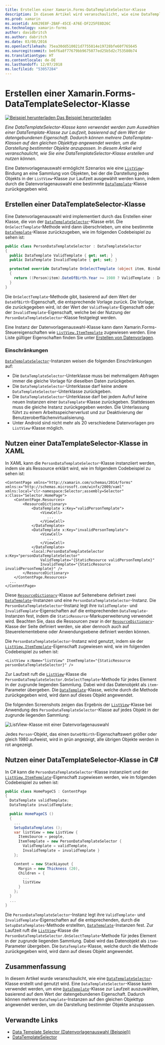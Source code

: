 ```yaml
---
title: Erstellen einer Xamarin.Forms-DataTemplateSelector-Klasse
description: In diesem Artikel wird veranschaulicht, wie eine DataTemplateSelector-Klasse erstellt und genutzt wird, die zum Auswählen einer DataTemplate-Klasse zur Laufzeit verwendet werden kann, basierend auf dem Wert einer datengebundenen Eigenschaft.
ms.prod: xamarin
ms.assetid: A4629E8F-2BAF-45CE-A76E-DF225FE8D26C
ms.technology: xamarin-forms
author: davidbritch
ms.author: dabritch
ms.date: 03/08/2016
ms.openlocfilehash: 75ea30dd510021d7755814e19728bfe60f765645
ms.sourcegitcommit: be6f6a8f77679bb9675077ed25b5d2c753580b74
ms.translationtype: HT
ms.contentlocale: de-DE
ms.lasthandoff: 12/07/2018
ms.locfileid: "53057284"
---
```

# <a name="creating-a-xamarinforms-datatemplateselector"></a>Erstellen einer Xamarin.Forms-DataTemplateSelector-Klasse

[![Beispiel herunterladen](~/media/shared/download.png) Das Beispiel herunterladen](https://developer.xamarin.com/samples/xamarin-forms/templates/datatemplateselector/)

_Eine DataTemplateSelector-Klasse kann verwendet werden zum Auswählen einer DataTemplate-Klasse zur Laufzeit, basierend auf dem Wert der datengebundenen Eigenschaft. Dadurch können mehrere DataTemplate-Klassen auf den gleichen Objekttyp angewendet werden, um die Darstellung bestimmter Objekte anzupassen. In diesem Artikel wird veranschaulicht, wie Sie eine DataTemplateSelector-Klasse erstellen und nutzen können._

Eine Datenvorlagenauswahl ermöglicht Szenarios wie eine [`ListView`](xref:Xamarin.Forms.ListView)-Bindung an eine Sammlung von Objekten, bei der die Darstellung jedes Objekts in der `ListView`-Klasse zur Laufzeit ausgewählt werden kann, indem durch die Datenvorlagenauswahl eine bestimmte [`DataTemplate`](xref:Xamarin.Forms.DataTemplate)-Klasse zurückgegeben wird.

## <a name="creating-a-datatemplateselector"></a>Erstellen einer DataTemplateSelector-Klasse

Eine Datenvorlagenauswahl wird implementiert durch das Erstellen einer Klasse, die von der [`DataTemplateSelector`](xref:Xamarin.Forms.DataTemplateSelector)-Klasse erbt. Die `OnSelectTemplate`-Methode wird dann überschrieben, um eine bestimmte [`DataTemplate`](xref:Xamarin.Forms.DataTemplate)-Klasse zurückzugeben, wie im folgenden Codebeispiel zu sehen ist:

```csharp
public class PersonDataTemplateSelector : DataTemplateSelector
{
  public DataTemplate ValidTemplate { get; set; }
  public DataTemplate InvalidTemplate { get; set; }

  protected override DataTemplate OnSelectTemplate (object item, BindableObject container)
  {
    return ((Person)item).DateOfBirth.Year >= 1980 ? ValidTemplate : InvalidTemplate;
  }
}
```

Die `OnSelectTemplate`-Methode gibt, basierend auf dem Wert der `DateOfBirth`-Eigenschaft, die entsprechende Vorlage zurück. Die Vorlage, die zurückgegeben wird, ist der Wert der `ValidTemplate`-Eigenschaft oder der `InvalidTemplate`-Eigenschaft, welche bei der Nutzung der `PersonDataTemplateSelector`-Klasse festgelegt werden.

Eine Instanz der Datenvorlagenauswahl-Klasse kann dann Xamarin.Forms-Steuereigenschaften wie [`ListView.ItemTemplate`](xref:Xamarin.Forms.ItemsView`1) zugewiesen werden. Eine Liste gültiger Eigenschaften finden Sie unter [Erstellen von Datenvorlagen](~/xamarin-forms/app-fundamentals/templates/data-templates/creating.md).

### <a name="limitations"></a>Einschränkungen

[`DataTemplateSelector`](xref:Xamarin.Forms.DataTemplateSelector)-Instanzen weisen die folgenden Einschränkungen auf:

- Die `DataTemplateSelector`-Unterklasse muss bei mehrmaligem Abfragen immer die gleiche Vorlage für dieselben Daten zurückgeben.
- Die `DataTemplateSelector`-Unterklasse darf keine andere `DataTemplateSelector`-Unterklasse zurückgeben.
- Die `DataTemplateSelector`-Unterklasse darf bei jedem Aufruf keine neuen Instanzen einer `DataTemplate`-Klasse zurückgeben. Stattdessen muss die gleiche Instanz zurückgegeben werden. Die Unterlassung führt zu einem Arbeitsspeicherverlust und zur Deaktivierung der Benutzeroberflächenvirtualisierung.
- Unter Android sind nicht mehr als 20 verschiedene Datenvorlagen pro `ListView`-Klasse möglich.

## <a name="consuming-a-datatemplateselector-in-xaml"></a>Nutzen einer DataTemplateSelector-Klasse in XAML

In XAML kann die `PersonDataTemplateSelector`-Klasse instanziiert werden, indem sie als Ressource erklärt wird, wie im folgendem Codebeispiel zu sehen ist:

```xaml
<ContentPage xmlns="http://xamarin.com/schemas/2014/forms" xmlns:x="http://schemas.microsoft.com/winfx/2009/xaml" xmlns:local="clr-namespace:Selector;assembly=Selector" x:Class="Selector.HomePage">
    <ContentPage.Resources>
        <ResourceDictionary>
            <DataTemplate x:Key="validPersonTemplate">
                <ViewCell>
                   ...
                </ViewCell>
            </DataTemplate>
            <DataTemplate x:Key="invalidPersonTemplate">
                <ViewCell>
                   ...
                </ViewCell>
            </DataTemplate>
            <local:PersonDataTemplateSelector x:Key="personDataTemplateSelector"
                ValidTemplate="{StaticResource validPersonTemplate}"
                InvalidTemplate="{StaticResource invalidPersonTemplate}" />
        </ResourceDictionary>
    </ContentPage.Resources>
  ...
</ContentPage>
```

Diese [`ResourceDictionary`](xref:Xamarin.Forms.ResourceDictionary)-Klasse auf Seitenebene definiert zwei [`DataTemplate`](xref:Xamarin.Forms.DataTemplate)-Instanzen und eine `PersonDataTemplateSelector`-Instanz. Die `PersonDataTemplateSelector`-Instanz legt ihre `ValidTemplate`- und `InvalidTemplate`-Eigenschaften auf die entsprechenden `DataTemplate`-Instanzen fest, indem die `StaticResource`-Markuperweiterung verwendet wird. Beachten Sie, dass die Ressourcen zwar in der [`ResourceDictionary`](xref:Xamarin.Forms.ResourceDictionary)-Klasse der Seite definiert werden, sie aber dennoch auch auf Steuerelementebene oder Anwendungsebene definiert werden können.

Die `PersonDataTemplateSelector`-Instanz wird genutzt, indem sie der [`ListView.ItemTemplate`](xref:Xamarin.Forms.ItemsView`1)-Eigenschaft zugewiesen wird, wie im folgenden Codebeispiel zu sehen ist:

```xaml
<ListView x:Name="listView" ItemTemplate="{StaticResource personDataTemplateSelector}" />
```

Zur Laufzeit ruft die [`ListView`](xref:Xamarin.Forms.ListView)-Klasse die `PersonDataTemplateSelector.OnSelectTemplate`-Methode für jedes Element in der zugrunde liegenden Sammlung. Dabei wird das Datenobjekt als `item`-Parameter übergeben. Die [`DataTemplate`](xref:Xamarin.Forms.DataTemplate)-Klasse, welche durch die Methode zurückgegeben wird, wird dann auf dieses Objekt angewendet.

Die folgenden Screenshots zeigen das Ergebnis der [`ListView`](xref:Xamarin.Forms.ListView)-Klasse bei Anwendung des `PersonDataTemplateSelector`-Klasse auf jedes Objekt in der zugrunde liegenden Sammlung:

![](selector-images/data-template-selector.png "ListView-Klasse mit einer Datenvorlagenauswahl")

Jedes `Person`-Objekt, das einen `DateOfBirth`-Eigenschaftswert größer oder gleich 1980 aufweist, wird in grün angezeigt, alle übrigen Objekte werden in rot angezeigt.

## <a name="consuming-a-datatemplateselector-in-cnum"></a>Nutzen einer DataTemplateSelector-Klasse in C&num;

In C# kann die `PersonDataTemplateSelector`-Klasse instanziiert und der [`ListView.ItemTemplate`](xref:Xamarin.Forms.ItemsView`1)-Eigenschaft zugewiesen werden, wie im folgenden Codebeispiel zu sehen ist:

```csharp
public class HomePageCS : ContentPage
{
  DataTemplate validTemplate;
  DataTemplate invalidTemplate;

  public HomePageCS ()
  {
    ...
    SetupDataTemplates ();
    var listView = new ListView {
      ItemsSource = people,
      ItemTemplate = new PersonDataTemplateSelector {
        ValidTemplate = validTemplate,
        InvalidTemplate = invalidTemplate }
    };

    Content = new StackLayout {
      Margin = new Thickness (20),
      Children = {
        ...
        listView
      }
    };
  }
  ...  
}
```

Die `PersonDataTemplateSelector`-Instanz legt ihre `ValidTemplate`- und `InvalidTemplate`-Eigenschaften auf die entsprechenden, durch die `SetupDataTemplates`-Methode erstellten, [`DataTemplate`](xref:Xamarin.Forms.DataTemplate)-Instanzen fest. Zur Laufzeit ruft die [`ListView`](xref:Xamarin.Forms.ListView)-Klasse die `PersonDataTemplateSelector.OnSelectTemplate`-Methode für jedes Element in der zugrunde liegenden Sammlung. Dabei wird das Datenobjekt als `item`-Parameter übergeben. Die `DataTemplate`-Klasse, welche durch die Methode zurückgegeben wird, wird dann auf dieses Objekt angewendet.

## <a name="summary"></a>Zusammenfassung

In diesem Artikel wurde veranschaulicht, wie eine [`DataTemplateSelector`](xref:Xamarin.Forms.DataTemplateSelector)-Klasse erstellt und genutzt wird. Eine `DataTemplateSelector`-Klasse kann verwendet werden, um eine [`DataTemplate`](xref:Xamarin.Forms.DataTemplate)-Klasse zur Laufzeit auszuwählen, basierend auf dem Wert der datengebundenen Eigenschaft. Dadurch können mehrere `DataTemplate`-Instanzen auf den gleichen Objekttyp angewendet werden, um die Darstellung bestimmter Objekte anzupassen.


## <a name="related-links"></a>Verwandte Links

- [Data Template Selector (Datenvorlagenauswahl (Beispiel))](https://developer.xamarin.com/samples/xamarin-forms/templates/datatemplateselector/)
- [DataTemplateSelector](xref:Xamarin.Forms.DataTemplateSelector)
